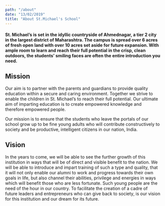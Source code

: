 ```yaml
---
path: "/about"
date: "13/02/2019"
title: "About St.Michael's School"
---
```


#### St. Michael’s is set in the idyllic countryside of Ahmednagar, a tier 2 city in the largest district of Maharashtra. The campus is spread over 6 acres of fresh open land with over 10 acres set aside for future expansion. With ample room to learn and reach their full potential in the crisp, clean outdoors, the students’ smiling faces are often the entire introduction you need.

## Mission

Our aim is to partner with the parents and guardians to provide quality education within a secure and caring environment. Together we strive to enable the children in St. Michael’s to reach their full potential. Our ultimate aim of imparting education is to create empowered knowledge and therefore empowered people.

Our mission is to ensure that the students who leave the portals of our school grow up to be fine young adults who will contribute constructively to society and be productive, intelligent citizens in our nation, India.

## Vision

In the years to come, we will be able to see the further growth of this institution in ways that will be of direct and visible benefit to the nation. We will be able to introduce and impart training of such a type and quality, that it will not only enable our alumni to work and progress towards their own goals in life, but also channel their abilities, privilege and energies in ways which will benefit those who are less fortunate. Such young people are the need of the hour in our country. To facilitate the creation of a cadre of future leaders and entrepreneurs who can give back to society, is our vision for this institution and our dream for its future.
